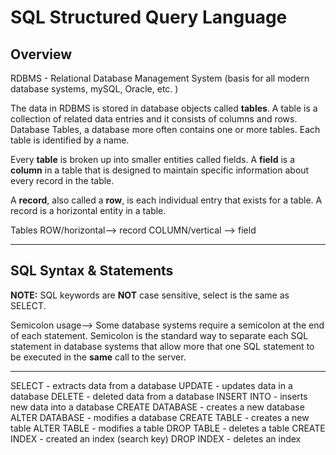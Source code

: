 # SQL Structured Query Language

## Overview

RDBMS - Relational Database Management System (basis for all modern database systems, mySQL, Oracle, etc. )

The data in RDBMS is stored in database objects called **tables**. A table is a collection of related data entries and it consists of columns and rows. Database Tables, a database more often contains one or more tables. Each table is identified by a name.

Every **table** is broken up into smaller entities called fields. A **field** is a **column** in a table that is designed to maintain specific information about every record in the table.

A **record**, also called a **row**, is each individual entry that exists for a table. A record is a horizontal entity in a table.

Tables
ROW/horizontal--> record
COLUMN/vertical --> field

---

## SQL Syntax & Statements

**NOTE:** SQL keywords are **NOT** case sensitive, select is the same as SELECT.

Semicolon usage--> Some database systems require a semicolon at the end of each statement. Semicolon is the standard way to separate each SQL statement in database systems that allow more that one SQL statement to be executed in the **same** call to the server.

---

SELECT - extracts data from a database
UPDATE - updates data in a database
DELETE - deleted data from a database
INSERT INTO - inserts new data into a database
CREATE DATABASE - creates a new database
ALTER DATABASE - modifies a database
CREATE TABLE - creates a new table
ALTER TABLE - modifies a table
DROP TABLE - deletes a table
CREATE INDEX - created an index (search key)
DROP INDEX - deletes an index
